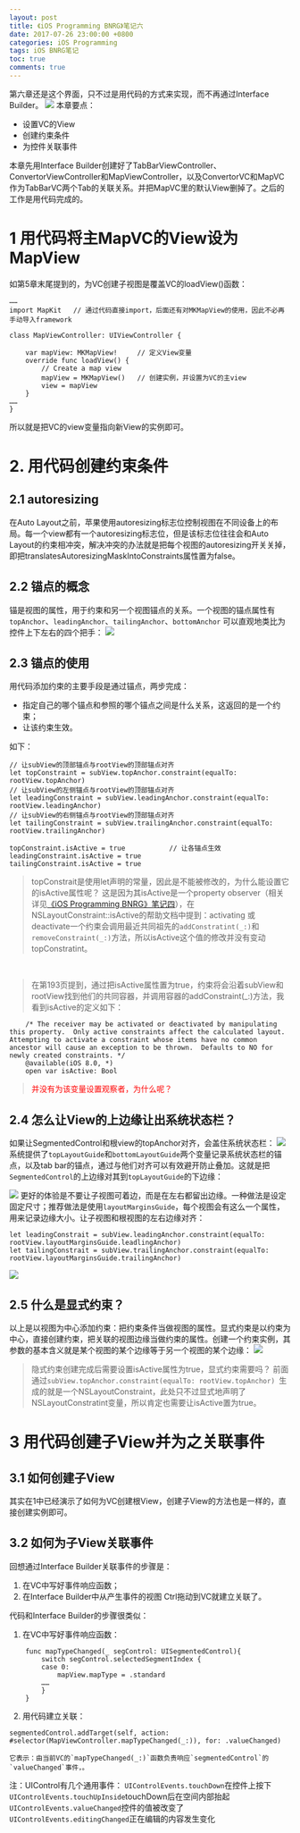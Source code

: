 ```yaml
---
layout: post
title: 《iOS Programming BNRG》笔记六
date: 2017-07-26 23:00:00 +0800
categories: iOS Programming
tags: iOS BNRG笔记
toc: true
comments: true
---
```

第六章还是这个界面，只不过是用代码的方式来实现，而不再通过Interface Builder。
![](0726iOSProgrammingBNRG06/img01.png)
本章要点：
- 设置VC的View
- 创建约束条件
- 为控件关联事件
<!-- more -->

本章先用Interface Builder创建好了TabBarViewController、ConvertorViewController和MapViewController，以及ConvertorVC和MapVC作为TabBarVC两个Tab的关联关系。并把MapVC里的默认View删掉了。之后的工作是用代码完成的。
# 1 用代码将主MapVC的View设为MapView
如第5章末尾提到的，为VC创建子视图是覆盖VC的loadView()函数：
``` objc
……
import MapKit	// 通过代码直接import，后面还有对MKMapView的使用，因此不必再手动导入framework

class MapViewController: UIViewController {

    var mapView: MKMapView!		// 定义View变量
    override func loadView() { 
        // Create a map view 
        mapView = MKMapView()	// 创建实例，并设置为VC的主view
        view = mapView 
    }
……
}
```
所以就是把VC的view变量指向新View的实例即可。

# 2. 用代码创建约束条件
## 2.1 autoresizing
在Auto Layout之前，苹果使用autoresizing标志位控制视图在不同设备上的布局。每一个view都有一个autoresizing标志位，但是该标志位往往会和Auto Layout的约束相冲突，解决冲突的办法就是把每个视图的autoresizing开关关掉，即把translatesAutoresizingMaskIntoConstraints属性置为false。

## 2.2 锚点的概念
锚是视图的属性，用于约束和另一个视图锚点的关系。一个视图的锚点属性有
`topAnchor`、`leadingAnchor`、`tailingAnchor`、`bottomAnchor`
可以直观地类比为控件上下左右的四个把手：
![](0726iOSProgrammingBNRG06/img02.png)
## 2.3 锚点的使用
用代码添加约束的主要手段是通过锚点，两步完成：
- 指定自己的哪个锚点和参照的哪个锚点之间是什么关系，这返回的是一个约束；
- 让该约束生效。

如下：
``` objc
// 让subView的顶部锚点与rootView的顶部锚点对齐
let topConstraint = subView.topAnchor.constraint(equalTo: rootView.topAnchor)  
// 让subView的左侧锚点与rootView的顶部锚点对齐 
let leadingConstraint = subView.leadingAnchor.constraint(equalTo: rootView.leadingAnchor)
// 让subView的右侧锚点与rootView的顶部锚点对齐
let tailingConstraint = subView.trailingAnchor.constraint(equalTo: rootView.trailingAnchor)

topConstraint.isActive = true			// 让各锚点生效
leadingConstraint.isActive = true
tailingConstraint.isActive = true
```

> topConstrait是使用let声明的常量，因此是不能被修改的，为什么能设置它的isActive属性呢？
这是因为其isActive是一个property observer（相关详见[《iOS Programming BNRG》笔记四](/2017/07/24/2017/0724iOSProgrammingBNRG04/)），在NSLayoutConstraint::isActive的帮助文档中提到：activating 或 deactivate一个约束会调用最近共同祖先的`addConstratint(_:)`和`removeConstraint(_:)`方法，所以isActive这个值的修改并没有变动topConstratint。

<br>

> 在第193页提到，通过把isActive属性置为true，约束将会沿着subView和rootView找到他们的共同容器，并调用容器的addConstraint(_:)方法，我看到isActive的定义如下：
``` objc
    /* The receiver may be activated or deactivated by manipulating this property.  Only active constraints affect the calculated layout.  Attempting to activate a constraint whose items have no common ancestor will cause an exception to be thrown.  Defaults to NO for newly created constraints. */
    @available(iOS 8.0, *)
    open var isActive: Bool
```
><font color=red>并没有为该变量设置观察者，为什么呢？</font>

## 2.4 怎么让View的上边缘让出系统状态栏？
如果让SegmentedControl和根view的topAnchor对齐，会盖住系统状态栏：
![](0726iOSProgrammingBNRG06/img03.png)
系统提供了`topLayoutGuide`和`bottomLayoutGuide`两个变量记录系统状态栏的锚点，以及tab bar的锚点，通过与他们对齐可以有效避开防止叠加。这就是把`SegmentedControl`的上边缘对其到`topLayoutGuide`的下边缘：

![](0726iOSProgrammingBNRG06/img04.png)
更好的体验是不要让子视图可着边，而是在左右都留出边缘。一种做法是设定固定尺寸；推荐做法是使用`layoutMarginsGuide`，每个视图会有这么一个属性，用来记录边缘大小。让子视图和根视图的左右边缘对齐：
``` objc
let leadingConstrait = subView.leadingAnchor.constraint(equalTo: rootView.layoutMarginsGuide.leadlingAnchor)
let tailingConstrait = subView.trailingAnchor.constraint(equalTo: rootView.layoutMarginsGuide.trailingAnchor)
```
![](0726iOSProgrammingBNRG06/img05.png)
## 2.5 什么是显式约束？
以上是以视图为中心添加约束：把约束条件当做视图的属性。显式约束是以约束为中心，直接创建约束，把关联的视图边缘当做约束的属性。创建一个约束实例，其参数的基本含义就是某个视图的某个边缘等于另一个视图的某个边缘：
![](0726iOSProgrammingBNRG06/img06.png)

> 隐式约束创建完成后需要设置isActive属性为true，显式约束需要吗？
前面通过`subView.topAnchor.constraint(equalTo: rootView.topAnchor) `生成的就是一个NSLayoutConstraint，此处只不过显式地声明了NSLayoutConstratint变量，所以肯定也需要让isActive置为true。

# 3 用代码创建子View并为之关联事件

## 3.1 如何创建子View
其实在1中已经演示了如何为VC创建根View，创建子View的方法也是一样的，直接创建实例即可。

## 3.2 如何为子View关联事件
回想通过Interface Builder关联事件的步骤是：
1. 在VC中写好事件响应函数；
2. 在Interface Builder中从产生事件的视图 Ctrl拖动到VC就建立关联了。

代码和Interface Builder的步骤很类似：
1. 在VC中写好事件响应函数：
``` objc
    func mapTypeChanged(_ segControl: UISegmentedControl){
        switch segControl.selectedSegmentIndex {
        case 0:
            mapView.mapType = .standard
        ……
        }
    }
```
2. 用代码建立关联：
``` objc
segmentedControl.addTarget(self, action: #selector(MapViewController.mapTypeChanged(_:)), for: .valueChanged)
```
    它表示：由当前VC的`mapTypeChanged(_:)`函数负责响应`segmentedControl`的`valueChanged`事件，。

注：UIControl有几个通用事件：
`UIControlEvents.touchDown`在控件上按下
`UIControlEvents.touchUpInside`touchDown后在空间内部抬起
`UIControlEvents.valueChanged`控件的值被改变了
`UIControlEvents.editingChanged`正在编辑的内容发生变化
